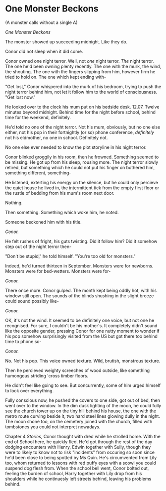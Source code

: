 # One Monster Beckons
(A monster calls without a single A)

*One Monster Beckons*

The monster showed up succeeding midnight. Like they do.


Conor did not sleep when it did come.

Conor owned one night terror. Well, not *one* night terror. *The* night terror. The one he'd been owning plenty recently. The one with the murk, the wind, the shouting. The one with the fingers slipping from him, however firm he tried to hold on. The one which kept ending with-

"Get lost," Conor whispered into the murk of his bedroom, trying to push the night terror behind him, not let it follow him to the world of consciousness. "Get lost now."

He looked over to the clock his mum put on his bedside desk. 12.07. Twelve minutes beyond midnight. Behind time for the night before school, behind time for the weekend, definitely.

He'd told no one of the night terror. Not his mum, obviously, but no one else either, not his pop in their fortnightly (or so) phone conference, *definitely* not his eldmother, no one in school. Definitely not.

No one else ever needed to know the plot storyline in his night terror.

Conor blinked groggily in his room, then he frowned. Something seemed to be missing. He got up from his sleep, rousing more. The night terror slowly retired, but something which he could not put his finger on bothered him, something different, something-

He listened, exterting his energy on the silence, but he could only percieve the quiet house he lived in, the intermittent tick from the empty first floor or the rustle of bedding from his mum's room next door.

Nothing.

Then something. Something which woke him, he noted.

Someone beckoned him with his title.

*Conor.*

He felt rushes of fright, his guts twisting. Did it follow him? Did it somehow step out of the night terror then-

"Don't be stupid," he told himself. "You're too old for monsters."

Indeed, he'd turned thirteen in September. Monsters were for newborns. Monsters were for bed-wetters. Monsters were for-

*Conor.*

There once more. Conor gulped. The month kept being oddly hot, with his window still open. The sounds of the blinds shushing in the slight breeze could sound possibly like-

*Conor.*

OK, it's not the wind. It seemed to be definitely one voice, but not one he recognised. For sure, I couldn't be his mother's. It completely didn't sound like the opposite gender, pressing Conor for one nutty moment to wonder if his pop somehow surprisingly visited from the US but got there too behind time to phone so-

*Conor.*

No. Not his pop. This voice owned texture. Wild, brutish, monstrous texture.

Then he percieved weighty screeches of wood outside, like something humongous striding 'cross timber floors.

He didn't feel like going to see. But concurrently, some of him urged himself to look over everything.

Fully conscious now, he pushed the covers to one side, got out of bed, then went over to the window. In the dim dusk lighting of the moon, he could fully see the church tower up on the tiny hill behind his house, the one with the metro route curving beside it, two hard steel lines glowing dully in the night. The moon shone too, on the cemetery joined with the church, filled with tombstones you could not interpret nowadays.

Chapter 4
_Stories_, Conor thought with dred while he strolled home. With the end of School here, he quickly fled. He'd got through the rest of the day dodging encounters with Henry, Edwin together with Sully, though they were to likely to know not to risk "incidents" from occuring so soon since he'd been close to being spotted by Ms Quin. He's circumvented from Lily too, whom returned to lessons with red puffy eyes with a scowl you could suspend dog flesh from. When the school bell went, Conor bolted out, feeling the burden of school, Harry together with Lily drop from his shoulders while he continuesly left streets behind, leaving his problems behind.
